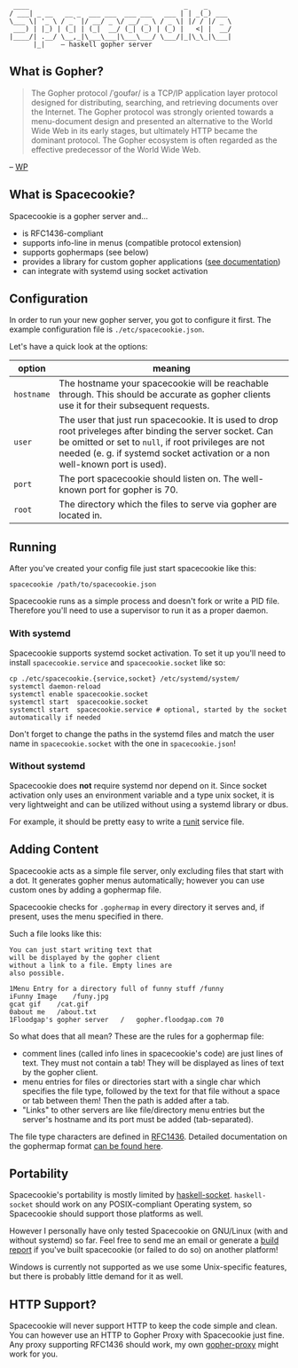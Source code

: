 	 ____                                       _    _
	/ ___| _ __   __ _  ___ ___  ___ ___   ___ | | _(_) ___
	\___ \| '_ \ / _` |/ __/ _ \/ __/ _ \ / _ \| |/ / |/ _ \
	 ___) | |_) | (_| | (_|  __/ (_| (_) | (_) |   <| |  __/
	|____/| .__/ \__,_|\___\___|\___\___/ \___/|_|\_\_|\___|
	      |_|    – haskell gopher server

## What is Gopher?

> The Gopher protocol /ˈɡoʊfər/ is a TCP/IP application layer protocol designed for distributing, searching, and retrieving documents over the Internet. The Gopher protocol was strongly oriented towards a menu-document design and presented an alternative to the World Wide Web in its early stages, but ultimately HTTP became the dominant protocol. The Gopher ecosystem is often regarded as the effective predecessor of the World Wide Web.

– [WP](https://en.wikipedia.org/wiki/Gopher_(protocol))

## What is Spacecookie?

Spacecookie is a gopher server and…

* is RFC1436-compliant
* supports info-line in menus (compatible protocol extension)
* supports gophermaps (see below)
* provides a library for custom gopher applications ([see documentation](http://hackage.haskell.org/package/spacecookie/docs/Network-Gopher.html))
* can integrate with systemd using socket activation

## Configuration

In order to run your new gopher server, you got to configure it first. The example configuration file is `./etc/spacecookie.json`.

Let's have a quick look at the options:

option     | meaning
-----------|--------------------------------------------------------------------------------------------------------
`hostname` | The hostname your spacecookie will be reachable through. This should be accurate as gopher clients use it for their subsequent requests.
`user`     | The user that just run spacecookie. It is used to drop root priveleges after binding the server socket. Can be omitted or set to `null`, if root privileges are not needed (e. g. if systemd socket activation or a non well-known port is used).
`port`     | The port spacecookie should listen on. The well-known port for gopher is 70.
`root`     | The directory which the files to serve via gopher are located in.

## Running

After you've created your config file just start spacecookie like this:

	spacecookie /path/to/spacecookie.json

Spacecookie runs as a simple process and doesn't fork or write a PID file.
Therefore you'll need to use a supervisor to run it as a proper daemon.

### With systemd

Spacecookie supports systemd socket activation. To set it up you'll need
to install `spacecookie.service` and `spacecookie.socket` like so:

	cp ./etc/spacecookie.{service,socket} /etc/systemd/system/
	systemctl daemon-reload
	systemctl enable spacecookie.socket
	systemctl start  spacecookie.socket
	systemctl start  spacecookie.service # optional, started by the socket automatically if needed

Don't forget to change the paths in the systemd files and match the user name in
`spacecookie.socket` with the one in `spacecookie.json`!

### Without systemd

Spacecookie does **not** require systemd nor depend on it. Since socket
activation only uses an environment variable and a type unix socket, it
is very lightweight and can be utilized without using a systemd library
or dbus.

For example, it should be pretty easy to write a [runit](http://smarden.org/runit/)
service file.

## Adding Content

Spacecookie acts as a simple file server, only excluding files that start with a dot.
It generates gopher menus automatically; however you can use custom ones by adding a gophermap file.

Spacecookie checks for `.gophermap` in every directory it serves and, if present, uses the menu specified in there.

Such a file looks like this:

	You can just start writing text that
	will be displayed by the gopher client
	without a link to a file. Empty lines are
	also possible.

	1Menu Entry for a directory full of funny stuff	/funny
	iFunny Image	/funy.jpg
	gcat gif	/cat.gif
	0about me	/about.txt
	1Floodgap's gopher server	/	gopher.floodgap.com	70

So what does that all mean? These are the rules for a gophermap file:

* comment lines (called info lines in spacecookie's code) are just lines of text. They must not contain a tab! They will be displayed as lines of text by the gopher client.
* menu entries for files or directories start with a single char which specifies the file type, followed by the text for that file without a space or tab between them! Then the path is added after a tab.
* "Links" to other servers are like file/directory menu entries but the server's hostname and its port must be added (tab-separated).

The file type characters are defined in [RFC1436](https://tools.ietf.org/html/rfc1436#page-10). Detailed documentation on the gophermap format [can be found here](./docs/gophermap-pygopherd.txt).

## Portability

Spacecookie's portability is mostly limited by [haskell-socket](https://github.com/lpeterse/haskell-socket).
`haskell-socket` should work on any POSIX-compliant Operating system,  so Spacecookie should support those
platforms as well.

However I personally have only tested Spacecookie on GNU/Linux (with and without
systemd) so far. Feel free to send me an email or generate a [build report](http://hackage.haskell.org/package/spacecookie/reports/)
if you've built spacecookie (or failed to do so) on another platform!

Windows is currently not supported as we use some Unix-specific features, but there is probably
little demand for it as well.

## HTTP Support?

Spacecookie will never support HTTP to keep the code simple and clean. You can
however use an HTTP to Gopher Proxy with Spacecookie just fine. Any proxy
supporting RFC1436 should work, my own [gopher-proxy](https://github.com/sternenseemann/gopher-proxy)
might work for you.
